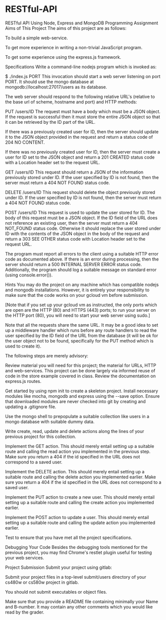 # RESTful-API
RESTful API Using Node, Express and MongoDB
Programming Assignment
Aims of This Project
The aims of this project are as follows:

To build a simple web-service.

To get more experience in writing a non-trivial JavaScript program.

To get some experience using the express.js framework.

Specifications
Write a command-line nodejs program which is invoked as:

$ ./index.js PORT
This invocation should start a web server listening on port PORT. It should use the mongo database at mongodb://localhost:27017/users as its database.

The web server should respond to the following relative URL's (relative to the base url of scheme, hostname and port) and HTTP methods:

PUT /users/ID
The request must have a body which must be a JSON object. If the request is successful then it must store the entire JSON object so that it can be retrieved by the ID part of the URL.

If there was a previously created user for ID, then the server should update it to the JSON object provided in the request and return a status code of 204 NO CONTENT.

If there was no previously created user for ID, then the server must create a user for ID set to the JSON object and return a 201 CREATED status code with a Location header set to the request URL.

GET /users/ID
This request should return a JSON of the information previously stored under ID. If the user specified by ID is not found, then the server must return a 404 NOT FOUND status code.

DELETE /users/ID
This request should delete the object previously stored under ID. If the user specified by ID is not found, then the server must return a 404 NOT FOUND status code.

POST /users/ID
This request is used to update the user stored for ID. The body of this request must be a JSON object. If the ID field of the URL does not reference an existing user, then the server must return a 404 NOT_FOUND status code. Otherwise it should replace the user stored under ID with the contents of the JSON object in the body of the request and return a 303 SEE OTHER status code with Location header set to the request URL.

The program must report all errors to the client using a suitable HTTP error code as documented above. If there is an error during processing, then the server should return a 500 INTERNAL SERVER ERROR status code. Additionally, the program should log a suitable message on standard error (using console.error()).

Hints
You may do the project on any machine which has compatible nodejs and mongodb installations. However, it is entirely your responsibility to make sure that the code works on your gcloud vm before submission.

[Note that if you set up your gcloud vm as instructed, the only ports which are open are the HTTP (80) and HTTPS (443) ports; to run your server on the HTTP port (80), you will need to start your web server using sudo.]

Note that all the requests share the same URL. It may be a good idea to set up a middleware handler which runs before any route handlers to read the user specified by the ID field of the URL from the database (it will be ok for the user object not to be found, specifically for the PUT method which is used to create it).

The following steps are merely advisory:

Review material you will need for this project; the material for URLs, HTTP and web-services. This project can be done largely via informed reuse of code in the store example covered in class. Review the documentation on express.js routes.

Get started by using npm init to create a skeleton project. Install necessary modules like mocha, mongodb and express using the --save option. Ensure that downloaded modules are never checked into git by creating and updating a .gitignore file.

Use the mongo shell to prepopulate a suitable collection like users in a mongo database with suitable dummy data.

Write create, read, update and delete actions along the lines of your previous project for this collection.

Implement the GET action. This should merely entail setting up a suitable route and calling the read action you implemented in the previous step. Make sure you return a 404 if the id specified in the URL does not correspond to a saved user.

Implement the DELETE action. This should merely entail setting up a suitable route and calling the delete action you implemented earlier. Make sure you return a 404 if the id specified in the URL does not correspond to a saved user.

Implement the PUT action to create a new user. This should merely entail setting up a suitable route and calling the create action you implemented earlier.

Implement the POST action to update a user. This should merely entail setting up a suitable route and calling the update action you implemented earlier.

Test to ensure that you have met all the project specifications.

Debugging Your Code
Besides the debugging tools mentioned for the previous project, you may find Chrome's restlet plugin useful for testing your web services.

Project Submission
Submit your project using gitlab:

Submit your project files in a top-level submit/users directory of your cs480w or cs580w project in gitlab.

You should not submit executables or object files.

Make sure that you provide a README file containing minimally your Name and B-number. It may contain any other comments which you would like read by the grader.
